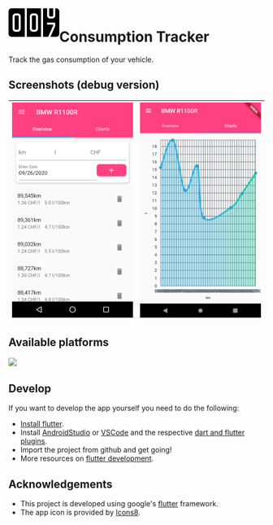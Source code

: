 <img align="left" src="assets/icons8-odometer-100.png" alt="app icon">

# Consumption Tracker

Track the gas consumption of your vehicle.

## Screenshots (debug version)
| <img src="assets/screenshots/Screenshot_20200926-071006.png" alt="screenshot 1" width="300"> | <img src="assets/screenshots/Screenshot_1600176594.png" alt="screenshot 2" width="300"> | 
| --- | --- |

## Available platforms

<img src="https://upload.wikimedia.org/wikipedia/commons/d/d7/Android_robot.svg" width="100">

## Develop

If you want to develop the app yourself you need to do the following:

* [Install flutter](https://flutter.dev/docs/get-started/install).
* Install [AndroidStudio](https://developer.android.com/studio/install)
  or [VSCode](https://code.visualstudio.com/docs/setup/setup-overview) 
  and the respective [dart and flutter plugins](https://flutter.dev/docs/get-started/editor).
* Import the project from github and get going!
* More resources on [flutter development](https://flutter.dev).

## Acknowledgements
* This project is developed using google's [flutter](https://flutter.dev/) framework.
* The app icon is provided by [Icons8](https://icons8.com/icons/set/odometer).
